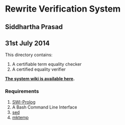 # Rewrite Verification System
## Siddhartha Prasad
## 31st July 2014

This directory contains:

1. A certifiable term equality checker
2. A certified equality verifier

**[The system wiki is available here](https://github.com/sidprasad/RewriteVerificationSystem/wiki).**

### Requirements

1. [SWI-Prolog](http://www.swi-prolog.org/)
2. A Bash Command Line Interface
3. [sed](http://unixhelp.ed.ac.uk/CGI/man-cgi?sed)
4. [mktemp](http://unixhelp.ed.ac.uk/CGI/man-cgi?mktemp)
